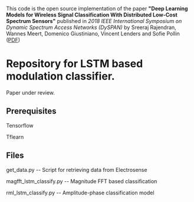 This code is the open source implementation of the paper **"Deep Learning Models for Wireless Signal Classification With Distributed Low-Cost Spectrum Sensors"** published in *2018 IEEE International Symposium on Dynamic Spectrum Access Networks (DySPAN)* by Sreeraj Rajendran, Wannes Meert, Domenico Giustiniano, Vincent Lenders and Sofie Pollin ([PDF](https://ieeexplore.ieee.org/stamp/stamp.jsp?tp=&arnumber=8357902))

# Repository for LSTM based modulation classifier.
Paper under review.

## Prerequisites
Tensorflow

Tflearn


## Files

get_data.py             -- Script for retrieving data from Electrosense

magfft_lstm_classify.py -- Magnitude FFT based classification

rml_lstm_classify.py    -- Amplitude-phase classification model
